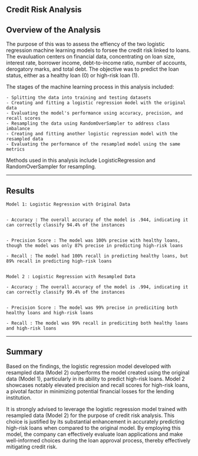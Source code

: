 Credit Risk Analysis
-------------------------------------------------
Overview of the Analysis
-------------------------------------------------
The purpose of this was to assess the effiency of the two logistic regression machine learning models to forsee the credit risk linked to loans. The evauluation centers on financial data, concentrating on loan size, interest rate, borrower income, debt-to-income ratio, number of accounts, derogatory marks, and total debt. The objective was to predict the loan status, either as a healthy loan (0) or high-risk loan (1).

The stages of the machine learning process in this analysis included:

    - Splitting the data into training and testing datasets
    - Creating and fitting a logistic regression model with the original data
    - Evaluating the model's performance using accuracy, precision, and  recall scores
    - Resampling the data using RandomOverSampler to address class imbalance
    - Creating and fitting another logistic regression model with the resampled data
    - Evaluating the performance of the resampled model using the same metrics

Methods used in this analysis include LogisticRegression and RandomOverSampler for resampling.

-------------------------------------------------
Results
-------------------------------------------------
    Model 1: Logistic Regression with Original Data


    - Accuracy : The overall accuracy of the model is .944, indicating it can correctly classify 94.4% of the instances


    - Precision Score : The model was 100% precise with healthy loans, though the model was only 87% precise in predicting high-risk loans 

    - Recall : The model had 100% recall in predicting healthy loans, but 89% recall in predicting high-risk loans


    Model 2 : Logistic Regression with Resampled Data

    - Accuracy : The overall accuracy of the model is .994, indicating it can correctly classify 99.4% of the instances


    - Precision Score : The model was 99% precise in prediciting both healthy loans and high-risk loans 

    - Recall : The model was 99% recall in prediciting both healthy loans and high-risk loans 

-------------------------------------------------
Summary
-------------------------------------------------
Based on the findings, the logistic regression model developed with resampled data (Model 2) outperforms the model created using the original data (Model 1), particularly in its ability to predict high-risk loans. Model 2 showcases notably elevated precision and recall scores for high-risk loans, a pivotal factor in minimizing potential financial losses for the lending institution.

It is strongly advised to leverage the logistic regression model trained with resampled data (Model 2) for the purpose of credit risk analysis. This choice is justified by its substantial enhancement in accurately predicting high-risk loans when compared to the original model. By employing this model, the company can effectively evaluate loan applications and make well-informed choices during the loan approval process, thereby effectively mitigating credit risk.
